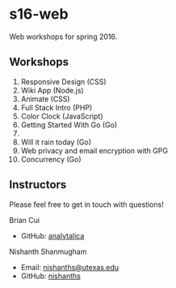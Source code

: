 # s16-web

Web workshops for spring 2016.

## Workshops

1. Responsive Design (CSS)
2. Wiki App (Node.js)
3. Animate (CSS)
4. Full Stack Intro (PHP)
5. Color Clock (JavaScript)
6. Getting Started With Go (Go)
7. 
8. Will it rain today (Go)
9. Web privacy and email encryption with GPG
10. Concurrency (Go)

## Instructors

Please feel free to get in touch with questions!

Brian Cui

- GitHub: [analytalica](https://github.com/analytalica)

Nishanth Shanmugham

- Email: [nishanths@utexas.edu](mailto:nishanths@utexas.edu)
- GitHub: [nishanths](https://github.com/nishanths)
